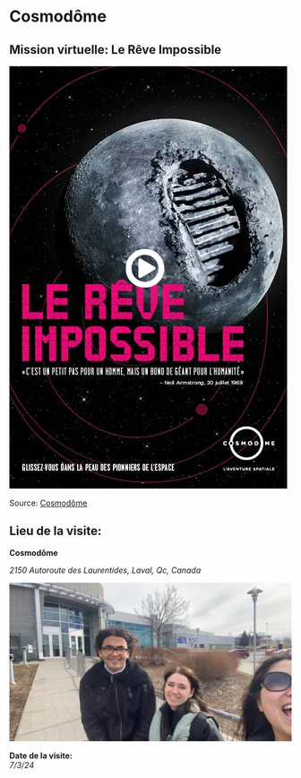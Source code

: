 # Cosmodôme
## Mission virtuelle: Le Rêve Impossible
![Affiche Rêve Impossible](medias/affiche_reve_impossible.PNG)

Source: [Cosmodôme](https://cosmodome.org/activites-familiale/missions-virtuelles/)

## Lieu de la visite:  
**Cosmodôme**

*2150 Autoroute des Laurentides, Laval, Qc, Canada*

![Moi Mouhmoud Manu Cosmodome](medias/moi_mouhmoud_manu_cosmodome.png)

**Date de la visite:**  
*7/3/24*
